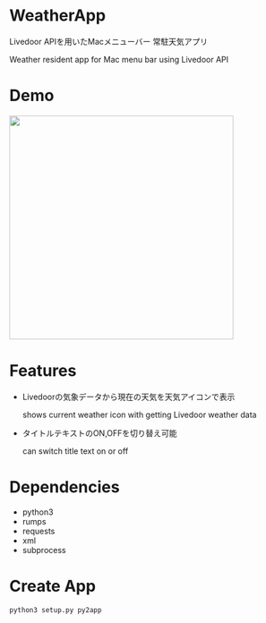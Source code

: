 # WeatherApp
Livedoor APIを用いたMacメニューバー 常駐天気アプリ

Weather resident app for Mac menu bar using Livedoor API  

# Demo
<img src="https://user-images.githubusercontent.com/17289239/81445327-9bf63980-91b3-11ea-82f1-50a3c25fb3aa.gif" width="400px">

# Features
* Livedoorの気象データから現在の天気を天気アイコンで表示

  shows current weather icon with getting Livedoor weather data
* タイトルテキストのON,OFFを切り替え可能

  can switch title text on or off

# Dependencies
* python3
* rumps
* requests
* xml
* subprocess

# Create App
```bash
python3 setup.py py2app
```
